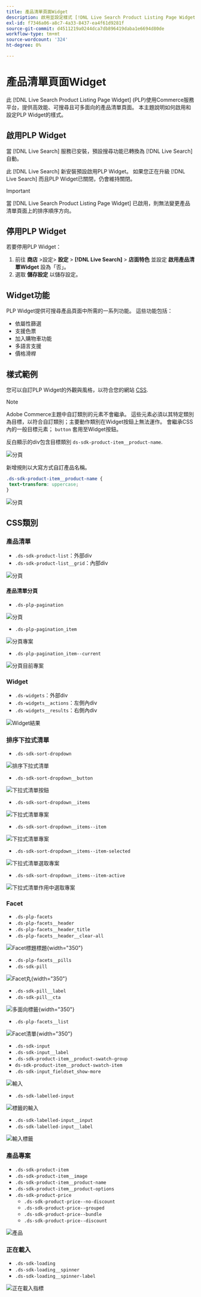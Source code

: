 ```yaml
---
title: 產品清單頁面Widget
description: 啟用並設定樣式 [!DNL Live Search Product Listing Page Widget]
exl-id: f7346a06-a8c7-4a33-8437-ea4f61d9281f
source-git-commit: d4511219a0244dca7db896419daba1e6694d80de
workflow-type: tm+mt
source-wordcount: '324'
ht-degree: 0%

---
```


# 產品清單頁面Widget

此 [!DNL Live Search Product Listing Page Widget] (PLP)使用Commerce服務平台，提供高效能、可搜尋且可多面向的產品清單頁面。 本主題說明如何啟用和設定PLP Widget的樣式。

## 啟用PLP Widget

當 [!DNL Live Search] 服務已安裝，預設搜尋功能已轉換為 [!DNL Live Search] 自動。

此 [!DNL Live Search] 新安裝預設啟用PLP Widget。 如果您正在升級 [!DNL Live Search] 而且PLP Widget已關閉，仍會維持關閉。

>[!IMPORTANT]
>
>當 [!DNL Live Search Product Listing Page Widget] 已啟用，則無法變更產品清單頁面上的排序順序方向。

## 停用PLP Widget

若要停用PLP Widget：

1. 前往 **商店** >設定> **設定** > **[!DNL Live Search]** > **店面特色** 並設定 **啟用產品清單Widget** 設為「否」。
1. 選取 **儲存設定** 以儲存設定。

## Widget功能

PLP Widget提供可搜尋產品頁面中所需的一系列功能。 這些功能包括：

* 依屬性篩選
* 支援色票
* 加入購物車功能
* 多語言支援
* 價格滑桿

## 樣式範例

您可以自訂PLP Widget的外觀與風格，以符合您的網站 [CSS](https://developer.adobe.com/commerce/frontend-core/guide/css/).

>[!NOTE]
>
>Adobe Commerce主題中自訂類別的元素不會繼承。 這些元素必須以其特定類別為目標，以符合自訂類別；主要動作類別在Widget按鈕上無法運作。
>會繼承CSS內的一般目標元素； `button` 套用至Widget按鈕。

反白顯示的div包含目標類別 `ds-sdk-product-item__product-name`.

![分頁](assets/plp-css-example.png)

新增規則以大寫方式自訂產品名稱。

```css
.ds-sdk-product-item__product-name {
 text-transform: uppercase;
}
```

![分頁](assets/plp-css-example-after.png)

## CSS類別

### 產品清單

* `.ds-sdk-product-list`：外部div
* `.ds-sdk-product-list__grid`：內部div

![分頁](assets/plp-css-product-list.png)

#### 產品清單分頁

* `.ds-plp-pagination`

![分頁](assets/plp-css-pagination.png)

* `.ds-plp-pagination_item`

![分頁專案](assets/plp-css-pagination-item.png)

* `.ds-plp-pagination_item--current`

![分頁目前專案](assets/plp-css-pagination-item-current.png)

### Widget

* `.ds-widgets`：外部div
* `.ds-widgets__actions`：左側內div
* `.ds-widgets__results`：右側內div

![Widget結果](assets/plp-css-widgets.png)

### 排序下拉式清單

* `.ds-sdk-sort-dropdown`

![排序下拉式清單](assets/plp-css-dropdown.png)

* `.ds-sdk-sort-dropdown__button`

![下拉式清單按鈕](assets/plp-css-dropdown-button.png)

* `.ds-sdk-sort-dropdown__items`

![下拉式清單專案](assets/plp-css-dropdown-items.png)

* `.ds-sdk-sort-dropdown__items--item`

![下拉式清單專案](assets/plp-css-dropdown-item.png)

* `.ds-sdk-sort-dropdown__items--item-selected`

![下拉式清單選取專案](assets/plp-css-dropdown-selected.png)

* `.ds-sdk-sort-dropdown__items--item-active`

![下拉式清單作用中選取專案](assets/plp-css-dropdown-active.png)

### Facet

* `.ds-plp-facets`
* `.ds-plp-facets__header`
* `.ds-plp-facets__header_title`
* `.ds-plp-facets__header__clear-all`

![Facet標題標題](assets/plp-css-facets-title-clear.png){width="350"}

* `.ds-plp-facets__pills`
* `.ds-sdk-pill`

![Facet丸](assets/plp-css-facets-pill.png){width="350"}

* `.ds-sdk-pill__label`
* `.ds-sdk-pill__cta`

![多面向標籤](assets/plp-css-pill-label-cta.png){width="350"}

* `.ds-plp-facets__list`

![Facet清單](assets/plp-css-facets-list.png){width="350"}

* `.ds-sdk-input`
* `.ds-sdk-input__label`
* `.ds-sdk-product-item__product-swatch-group`
* `ds-sdk-product-item__product-swatch-item`
* `.ds-sdk-input_fieldset_show-more`

![輸入](assets/plp-css-sdk-input.png)

* `.ds-sdk-labelled-input`

![標籤的輸入](assets/plp-css-labelled-input.png)

* `.ds-sdk-labelled-input__input`
* `.ds-sdk-labelled-input__label`

![輸入標籤](assets/plp-css-labelled-input-label.png)

### 產品專案

* `.ds-sdk-product-item`
* `.ds-sdk-product-item__image`
* `.ds-sdk-product-item__product-name`
* `.ds-sdk-product-item__product-options`
* `.ds-sdk-product-price`
   * `.ds-sdk-product-price--no-discount`
   * `.ds-sdk-product-price--grouped`
   * `.ds-sdk-product-price--bundle`
   * `.ds-sdk-product-price--discount`

![產品](assets/plp-css-product.png)

### 正在載入

* `.ds-sdk-loading`
* `.ds-sdk-loading__spinner`
* `.ds-sdk-loading__spinner-label`

![正在載入指標](assets/plp-css-loading.png)
